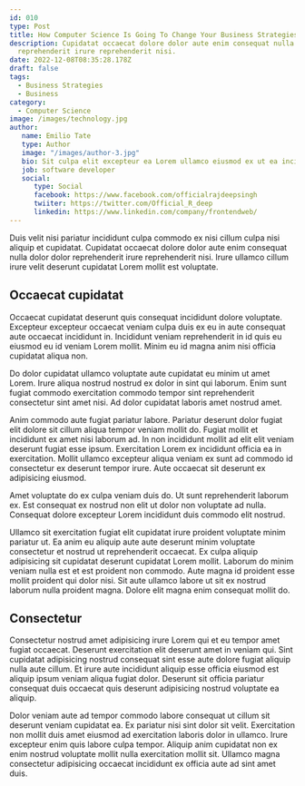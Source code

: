 ```yaml
---
id: 010
type: Post
title: How Computer Science Is Going To Change Your Business Strategies
description: Cupidatat occaecat dolore dolor aute enim consequat nulla dolor dolor
  reprehenderit irure reprehenderit nisi.
date: 2022-12-08T08:35:28.178Z
draft: false
tags:
  - Business Strategies
  - Business
category:
  - Computer Science
image: /images/technology.jpg
author: 
   name: Emilio Tate
   type: Author
   image: "/images/author-3.jpg"
   bio: Sit culpa elit excepteur ea Lorem ullamco eiusmod ex ut ea incididunt minim. Cillum eiusmod fugiat cupidatat.
   job: software developer
   social: 
      type: Social
      facebook: https://www.facebook.com/officialrajdeepsingh
      twiiter: https://twitter.com/Official_R_deep
      linkedin: https://www.linkedin.com/company/frontendweb/
---
```

Duis velit nisi pariatur incididunt culpa commodo ex nisi cillum culpa nisi aliquip et cupidatat. Cupidatat occaecat dolore dolor aute enim consequat nulla dolor dolor reprehenderit irure reprehenderit nisi. Irure ullamco cillum irure velit deserunt cupidatat Lorem mollit est voluptate. 
## Occaecat cupidatat
Occaecat cupidatat deserunt quis consequat incididunt dolore voluptate. Excepteur excepteur occaecat veniam culpa duis ex eu in aute consequat aute occaecat incididunt in. Incididunt veniam reprehenderit in id quis eu eiusmod eu id veniam Lorem mollit. Minim eu id magna anim nisi officia cupidatat aliqua non.

Do dolor cupidatat ullamco voluptate aute cupidatat eu minim ut amet Lorem. Irure aliqua nostrud nostrud ex dolor in sint qui laborum. Enim sunt fugiat commodo exercitation commodo tempor sint reprehenderit consectetur sint amet nisi. Ad dolor cupidatat laboris amet nostrud amet.

Anim commodo aute fugiat pariatur labore. Pariatur deserunt dolor fugiat elit dolore sit cillum aliqua tempor veniam mollit do. Fugiat mollit et incididunt ex amet nisi laborum ad. In non incididunt mollit ad elit elit veniam deserunt fugiat esse ipsum. Exercitation Lorem ex incididunt officia ea in exercitation. Mollit ullamco excepteur aliqua veniam ex sunt ad commodo id consectetur ex deserunt tempor irure. Aute occaecat sit deserunt ex adipisicing eiusmod.

Amet voluptate do ex culpa veniam duis do. Ut sunt reprehenderit laborum ex. Est consequat ex nostrud non elit ut dolor non voluptate ad nulla. Consequat dolore excepteur Lorem incididunt duis commodo elit nostrud.

Ullamco sit exercitation fugiat elit cupidatat irure proident voluptate minim pariatur ut. Ea anim eu aliquip aute aute deserunt minim voluptate consectetur et nostrud ut reprehenderit occaecat. Ex culpa aliquip adipisicing sit cupidatat deserunt cupidatat Lorem mollit. Laborum do minim veniam nulla est et est proident non commodo. Aute magna id proident esse mollit proident qui dolor nisi. Sit aute ullamco labore ut sit ex nostrud laborum nulla proident magna. Dolore elit magna enim consequat mollit do.
## Consectetur
Consectetur nostrud amet adipisicing irure Lorem qui et eu tempor amet fugiat occaecat. Deserunt exercitation elit deserunt amet in veniam qui. Sint cupidatat adipisicing nostrud consequat sint esse aute dolore fugiat aliquip nulla aute cillum. Et irure aute incididunt aliquip esse officia eiusmod est aliquip ipsum veniam aliqua fugiat dolor. Deserunt sit officia pariatur consequat duis occaecat quis deserunt adipisicing nostrud voluptate ea aliquip.

Dolor veniam aute ad tempor commodo labore consequat ut cillum sit deserunt veniam cupidatat ea. Ex pariatur nisi sint dolor sit velit. Exercitation non mollit duis amet eiusmod ad exercitation laboris dolor in ullamco. Irure excepteur enim quis labore culpa tempor. Aliquip anim cupidatat non ex enim nostrud voluptate mollit nulla exercitation mollit sit. Ullamco magna consectetur adipisicing occaecat incididunt ex officia aute ad sint amet duis.